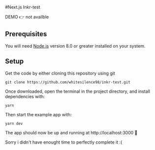 #Next.js Inkr-test

DEMO 👉 not availble

## Prerequisites

You will need [Node.js](https://nodejs.org) version 8.0 or greater installed on your system.

## Setup

Get the code by either cloning this repository using git

```
git clone https://github.com/whitesilence98/inkr-test.git
```

Once downloaded, open the terminal in the project directory, and install dependencies with:

```
yarn
```

Then start the example app with:

```
yarn dev
```

The app should now be up and running at http://localhost:3000 🚀

Sorry i didn't have enought time to perfectly complete it :(
